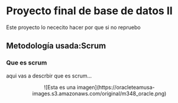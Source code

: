 # Proyecto final de base de datos II
<p>Este proyecto lo nececito hacer por que si no repruebo </p>

## Metodología usada:Scrum
### Que es scrum
aqui vas a descrbir que es scrum...
<center>
![Esta es una imagen](https://oracleteamusa-images.s3.amazonaws.com/original/m348_oracle.png)
</center>
